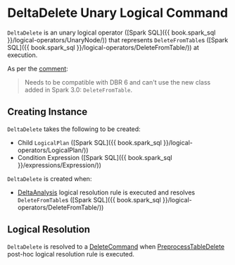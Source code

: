 # DeltaDelete Unary Logical Command

`DeltaDelete` is an unary logical operator ([Spark SQL]({{ book.spark_sql }}/logical-operators/UnaryNode/)) that represents `DeleteFromTable`s ([Spark SQL]({{ book.spark_sql }}/logical-operators/DeleteFromTable/)) at execution.

As per the [comment](https://github.com/delta-io/delta/blob/50f80f1a813309db5f2275748ab7756c65278d48/src/main/scala/org/apache/spark/sql/catalyst/plans/logical/DeltaDelete.scala#L21-L22):

> Needs to be compatible with DBR 6 and can't use the new class added in Spark 3.0: `DeleteFromTable`.

## Creating Instance

`DeltaDelete` takes the following to be created:

* <span id="child"> Child `LogicalPlan` ([Spark SQL]({{ book.spark_sql }}/logical-operators/LogicalPlan/))
* <span id="condition"> Condition Expression ([Spark SQL]({{ book.spark_sql }}/expressions/Expression/))

`DeltaDelete` is created when:

* [DeltaAnalysis](../../DeltaAnalysis.md) logical resolution rule is executed and resolves `DeleteFromTable`s ([Spark SQL]({{ book.spark_sql }}/logical-operators/DeleteFromTable/))

## Logical Resolution

`DeltaDelete` is resolved to a [DeleteCommand](DeleteCommand.md) when [PreprocessTableDelete](../../PreprocessTableDelete.md) post-hoc logical resolution rule is executed.
